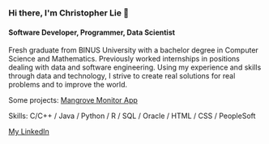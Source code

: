 ### Hi there, I'm Christopher Lie 👋
#### Software Developer, Programmer, Data Scientist

Fresh graduate from BINUS University with a bachelor degree in Computer Science and Mathematics. Previously worked internships in positions dealing with data and software engineering. Using my experience and skills through data and technology, I strive to create real solutions for real problems and to improve the world.

Some projects:
[Mangrove Monitor App](https://mangrovemonitorapp.streamlit.app/)

Skills:
C/C++ / Java / Python / R / SQL / Oracle / HTML / CSS / PeopleSoft

[My LinkedIn](www.linkedin.com/in/christopher-lie)

<!---
LieChristopher/LieChristopher is a ✨ special ✨ repository because its `README.md` (this file) appears on your GitHub profile.
You can click the Preview link to take a look at your changes.
--->
